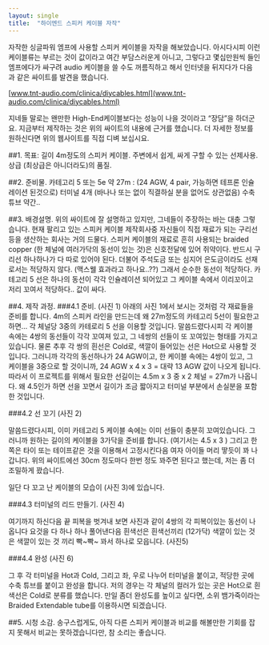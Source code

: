 ```yaml
---
layout: single
title:  "하이엔드 스피커 케이블 자작"
---
```


자작한 싱글파워 엠프에 사용할 스피커 케이블을 자작을 해보았습니다. 아시다시피 이런 케이블류는 부르는 것이 값이라고 여간 부담스러운게 아니고, 그렇다고 몇십만원씩 들인 엠프에다가 싸구려 audio 케이블을 쓸 수도 꺼름직하고 해서 인터넷을 뒤지다가 다음 과 같은 싸이트를 발견을 했습니다.

[www.tnt-audio.com/clinica/diycables.html](www.tnt-audio.com/clinica/diycables.html)

지네들 말로는 왠만한 High-End케이블보다는 성능이 나을 것이라고 “장담”을 하더군요.
지금부터 제작하는 것은 위의 싸이트의 내용에 근거를 했습니다.
더 자세한 정보를 원하신다면 위의 웹사이트를 직접 디벼 보십시요.

##1. 목표: 
길이 4m정도의 스피커 케이블.
주변에서 쉽게, 싸게 구할 수 있는 선제사용.
상급 (최상급은 아니더라도)의 품질.

##2. 준비물.
카테고리 5 또는 5e 약 27m : (24 AGW, 4 pair, 가능하면 테프론 인슐레이션 된것으로)
터미널 4개 (바나나 또는 없이 직결하실 분을 없어도 상관없음)
수축튜브 약간..

##3. 배경설명.
위의 싸이트에 잘 설명하고 있지만, 그네들이 주장하는 바는 대충 그렇습니다.
현재 팔리고 있는 스피커 케이블 제작회사중 자신들이 직접 재료가 되는 구리선등을 생산하는 회사는 거의 드물다.
스피커 케이블의 재료로 흔히 사용되는 braided copper (한 체널에 여러가닥의 동선이 있는 것)은 신호전달에 있어 쥐약이다. 반드시 구리선 하나하나가 다 따로 있어야 된다.
더불어 주석도금 또는 심지어 은도금이라도 선재로서는 적당하지 않다. (맥스웰 효과라고 하나요..??)
그래서 순수한 동선이 적당하다.
카테고리 5 선은 하나의 동선이 각각 인슐레이션 되어있고
그 케이블 속에서 이리꼬이고 저리 꼬여서 적당하다..
값이 싸다.

##4. 제작 과정.
###4.1 준비. (사진 1)
아래의 사진 1에서 보시는 것처럼 각 재료들을 준비를 합니다. 4m의 스피커 라인을 만드는데 왜 27m정도의 카테고리 5선이 필요한고 하면…
각 체널당 3중의 카테로리 5 선을 이용할 것입니다. 말씀드렸다시피 각 케이블 속에는 4쌍의 동선들이 각각 꼬여져 있고, 그 네쌍의 선들이 또 꼬여있는 형태를 가지고 있습니다.
물론 추후 각 쌍의 흰선은 Cold로, 색깔이 들어있는 선은 Hot으로 사용할 것입니다.
그러니까 각각의 동선하나가 24 AGW이고, 한 케이블 속에는 4쌍이 있고, 그 케이블을 3중으로 할 것이니까, 24 AGW x 4 x 3 = 대략 13 AGW 값이 나오게 됩니다.
따라서 이 프로젝트를 위해서 필요한 선길이는 4.5m x 3 중 x 2 체널 = 27m가 나옵니다.
왜 4.5인가 하면 선을 꼬면서 길이가 조금 짧아지고 터미널 부분에서 손실분을 포함한 것입니다.


###4.2 선 꼬기 (사진 2)

말씀드렸다시피, 이미 카테고리 5 케이블 속에는 이미 선들이 충분히 꼬여있습니다.
그러니까 원하는 길이의 케이블을 3가닥을 준비를 합니다. (여기서는 4.5 x 3 )
그리고 한쪽은 타이 또는 테이프같은 것을 이용해서 고정시킨다음 여자 아이들 머리 땋듯이 꽈 나갑니다.
위의 싸이트에선 30cm 정도마다 한번 정도 꽈주면 된다고 했는데, 저는 좀 더 조밀하게 꽜습니다.


일단 다 꼬고 난 케이블의 모습이 (사진 3)에 있습니다.


###4.3 터미널의 리드 만들기. (사진 4)



여기까지 하신다음 끝 피복을 벗겨내 보면 사진과 같이 4쌍의 각 피복이있는 동선이 나옵니다 요것을 다 하나 하나 풀어낸다음 흰색선은 흰색선끼리 (12가닥) 색깔이 있는 것은 색깔이 있는 것 끼리 빡~빡~ 꽈서 하나로 모읍니다. (사진5)



###4.4 완성 (사진 6)


그 후 각 터미널을 Hot과 Cold, 그리고 좌, 우로 나누어 터미널을 붙이고, 적당한 곳에 수축 튜브를 붙이고 완성을 합니다.
저의 경우는 각 체널의 컬러가 있는 곳은 Hot으로 흰색선은 Cold로 분류를 했습니다.
만일 좀더 완성도를 높이고 싶다면, 소위 뱀가죽이라는 Braided Extendable tube를 이용하시면 되겠습니다.




##5. 시청 소감.
송구스럽게도, 아직 다른 스피커 케이블과 비교를 해볼만한 기회를 잡지 못해서 비교는 못하겠습니다만, 참 소리는 좋습니다.
